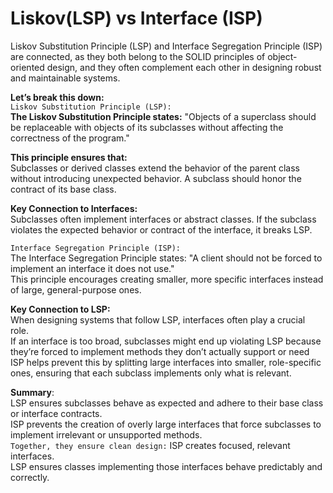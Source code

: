 # Liskov(LSP) vs Interface (ISP)
Liskov Substitution Principle (LSP) and Interface Segregation Principle (ISP) are connected, 
as they both belong to the SOLID principles of object-oriented design, and they often complement each other in designing robust and maintainable systems. 

**Let’s break this down:**  
`Liskov Substitution Principle (LSP):`  
**The Liskov Substitution Principle states:**
"Objects of a superclass should be replaceable with objects of its subclasses without affecting the correctness of the program."  

**This principle ensures that:**  
Subclasses or derived classes extend the behavior of the parent class without introducing unexpected behavior.
A subclass should honor the contract of its base class.

**Key Connection to Interfaces:**  
Subclasses often implement interfaces or abstract classes. If the subclass violates the expected behavior or contract of the interface, it breaks LSP.


`Interface Segregation Principle (ISP):`  
The Interface Segregation Principle states:
"A client should not be forced to implement an interface it does not use."  
This principle encourages creating smaller, more specific interfaces instead of large, general-purpose ones.


**Key Connection to LSP:**  
When designing systems that follow LSP, interfaces often play a crucial role.  
If an interface is too broad, subclasses might end up violating LSP because they’re forced to implement methods they don’t actually support or need
ISP helps prevent this by splitting large interfaces into smaller, role-specific ones, ensuring that each subclass implements only what is relevant.


**Summary**:  
LSP ensures subclasses behave as expected and adhere to their base class or interface contracts.  
ISP prevents the creation of overly large interfaces that force subclasses to implement irrelevant or unsupported methods.  
`Together, they ensure clean design:`
ISP creates focused, relevant interfaces.  
LSP ensures classes implementing those interfaces behave predictably and correctly.

